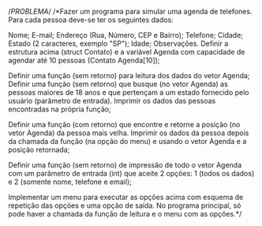 
/*PROBLEMA*/
/*Fazer um programa para simular uma agenda de telefones. Para cada pessoa deve-se ter os seguintes dados:

Nome;
E-mail;
Endereço (Rua, Número, CEP e Bairro);
Telefone;
Cidade;
Estado (2 caracteres, exemplo "SP");
Idade;
Observações.
Definir a estrutura acima (struct Contato) e a variável Agenda com capacidade de agendar até 10 pessoas (Contato Agenda[10]);

Definir uma função (sem retorno) para leitura dos dados do vetor Agenda;
Definir uma função (sem retorno) que busque (no vetor Agenda) as pessoas maiores de 18 anos e que pertençam a um estado fornecido pelo usuário (parâmetro de entrada). Imprimir os dados das pessoas encontradas na própria função;

Definir uma função (com retorno) que encontre e retorne a posição (no vetor Agenda) da pessoa mais velha. Imprimir os dados da pessoa depois da chamada da função (na opção do menu) e usando o vetor Agenda e a posição retornada;

Definir uma função (sem retorno) de impressão de todo o vetor Agenda com um parâmetro de entrada (int) que aceite 2 opções: 1 (todos os dados) e 2 (somente nome, telefone e email);


Implementar um menu para executar as opções acima com esquema de repetição das opções e uma opção de saída. No programa principal, só pode haver a chamada da função de leitura e o menu com as opções.*/
